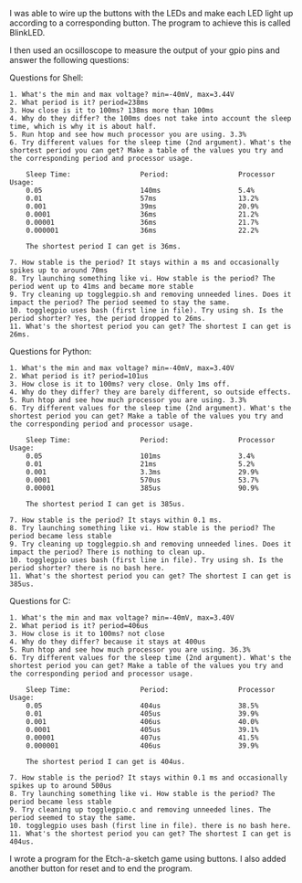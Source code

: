 I was able to wire up the buttons with the LEDs and make each LED light up according to a corresponding button. The program to achieve this is called BlinkLED.

I then used an ocsilloscope to measure the output of your gpio pins and answer the following questions:

Questions for Shell:
    
    1. What's the min and max voltage? min=-40mV, max=3.44V
    2. What period is it? period=238ms
    3. How close is it to 100ms? 138ms more than 100ms
    4. Why do they differ? the 100ms does not take into account the sleep time, which is why it is about half.
    5. Run htop and see how much processor you are using. 3.3%
    6. Try different values for the sleep time (2nd argument). What's the shortest period you can get? Make a table of the values you try and the corresponding period and processor usage.
    
        Sleep Time:                 Period:                 Processor Usage:
        0.05                        140ms                   5.4%
        0.01                        57ms                    13.2%
        0.001                       39ms                    20.9%
        0.0001                      36ms                    21.2%
        0.00001                     36ms                    21.7%
        0.000001                    36ms                    22.2%
        
        The shortest period I can get is 36ms.
    
    7. How stable is the period? It stays within a ms and occasionally spikes up to around 70ms
    8. Try launching something like vi. How stable is the period? The period went up to 41ms and became more stable
    9. Try cleaning up togglegpio.sh and removing unneeded lines. Does it impact the period? The period seemed to stay the same.
    10. togglegpio uses bash (first line in file). Try using sh. Is the period shorter? Yes, the period dropped to 26ms.
    11. What's the shortest period you can get? The shortest I can get is 26ms.
    
Questions for Python:
    
    1. What's the min and max voltage? min=-40mV, max=3.40V
    2. What period is it? period=101us
    3. How close is it to 100ms? very close. Only 1ms off.
    4. Why do they differ? they are barely different, so outside effects.
    5. Run htop and see how much processor you are using. 3.3%
    6. Try different values for the sleep time (2nd argument). What's the shortest period you can get? Make a table of the values you try and the corresponding period and processor usage.
    
        Sleep Time:                 Period:                 Processor Usage:
        0.05                        101ms                   3.4%
        0.01                        21ms                    5.2%
        0.001                       3.3ms                   29.9%
        0.0001                      570us                   53.7%
        0.00001                     385us                   90.9%
        
        The shortest period I can get is 385us.
    
    7. How stable is the period? It stays within 0.1 ms.
    8. Try launching something like vi. How stable is the period? The period became less stable
    9. Try cleaning up togglegpio.sh and removing unneeded lines. Does it impact the period? There is nothing to clean up.
    10. togglegpio uses bash (first line in file). Try using sh. Is the period shorter? there is no bash here.
    11. What's the shortest period you can get? The shortest I can get is 385us.
    
Questions for C:
    
    1. What's the min and max voltage? min=-40mV, max=3.40V
    2. What period is it? period=406us
    3. How close is it to 100ms? not close
    4. Why do they differ? because it stays at 400us
    5. Run htop and see how much processor you are using. 36.3%
    6. Try different values for the sleep time (2nd argument). What's the shortest period you can get? Make a table of the values you try and the corresponding period and processor usage.
    
        Sleep Time:                 Period:                 Processor Usage:
        0.05                        404us                   38.5%
        0.01                        405us                   39.9%
        0.001                       406us                   40.0%
        0.0001                      405us                   39.1%
        0.00001                     407us                   41.5%
        0.000001                    406us                   39.9%
        
        The shortest period I can get is 404us.
    
    7. How stable is the period? It stays within 0.1 ms and occasionally spikes up to around 500us
    8. Try launching something like vi. How stable is the period? The period became less stable
    9. Try cleaning up togglegpio.c and removing unneeded lines. The period seemed to stay the same.
    10. togglegpio uses bash (first line in file). there is no bash here.
    11. What's the shortest period you can get? The shortest I can get is 404us.
    
I wrote a program for the Etch-a-sketch game using buttons. I also added another button for reset and to end the program.

    
